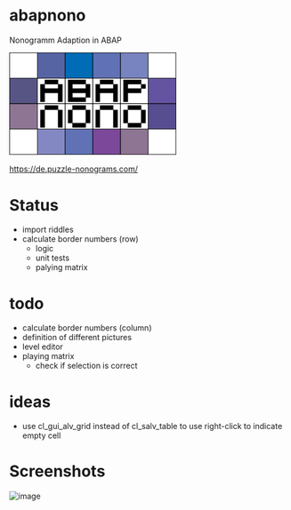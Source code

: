 # abapnono
Nonogramm Adaption in ABAP

<img src="https://github.com/Ennowulff/abapnono/blob/main/img/abapnono-logo-02.png" width=300>

https://de.puzzle-nonograms.com/


# Status
- import riddles 
- calculate border numbers (row)
  - logic
  - unit tests
  - palying matrix

# todo
- calculate border numbers (column)
- definition of different pictures
- level editor
- playing matrix
  - check if selection is correct

# ideas
- use cl_gui_alv_grid instead of cl_salv_table to use right-click to indicate empty cell


# Screenshots
![image](https://github.com/Ennowulff/abapnono/assets/75187288/3de91ab0-6ac1-44f7-b084-f01df033cd80)


